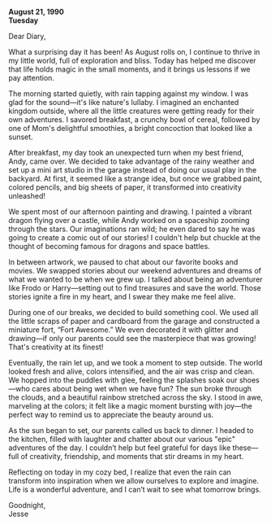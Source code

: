 
**August 21, 1990**  
**Tuesday**

Dear Diary,

What a surprising day it has been! As August rolls on, I continue to thrive in my little world, full of exploration and bliss. Today has helped me discover that life holds magic in the small moments, and it brings us lessons if we pay attention.

The morning started quietly, with rain tapping against my window. I was glad for the sound—it's like nature's lullaby. I imagined an enchanted kingdom outside, where all the little creatures were getting ready for their own adventures. I savored breakfast, a crunchy bowl of cereal, followed by one of Mom's delightful smoothies, a bright concoction that looked like a sunset. 

After breakfast, my day took an unexpected turn when my best friend, Andy, came over. We decided to take advantage of the rainy weather and set up a mini art studio in the garage instead of doing our usual play in the backyard. At first, it seemed like a strange idea, but once we grabbed paint, colored pencils, and big sheets of paper, it transformed into creativity unleashed! 

We spent most of our afternoon painting and drawing. I painted a vibrant dragon flying over a castle, while Andy worked on a spaceship zooming through the stars. Our imaginations ran wild; he even dared to say he was going to create a comic out of our stories! I couldn't help but chuckle at the thought of becoming famous for dragons and space battles.

In between artwork, we paused to chat about our favorite books and movies. We swapped stories about our weekend adventures and dreams of what we wanted to be when we grew up. I talked about being an adventurer like Frodo or Harry—setting out to find treasures and save the world. Those stories ignite a fire in my heart, and I swear they make me feel alive. 

During one of our breaks, we decided to build something cool. We used all the little scraps of paper and cardboard from the garage and constructed a miniature fort, “Fort Awesome.” We even decorated it with glitter and drawing—if only our parents could see the masterpiece that was growing! That's creativity at its finest!

Eventually, the rain let up, and we took a moment to step outside. The world looked fresh and alive, colors intensified, and the air was crisp and clean. We hopped into the puddles with glee, feeling the splashes soak our shoes—who cares about being wet when we have fun? The sun broke through the clouds, and a beautiful rainbow stretched across the sky. I stood in awe, marveling at the colors; it felt like a magic moment bursting with joy—the perfect way to remind us to appreciate the beauty around us.

As the sun began to set, our parents called us back to dinner. I headed to the kitchen, filled with laughter and chatter about our various "epic" adventures of the day. I couldn’t help but feel grateful for days like these—full of creativity, friendship, and moments that stir dreams in my heart.

Reflecting on today in my cozy bed, I realize that even the rain can transform into inspiration when we allow ourselves to explore and imagine. Life is a wonderful adventure, and I can’t wait to see what tomorrow brings.

Goodnight,  
Jesse
